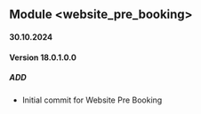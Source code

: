 ## Module <website_pre_booking>

#### 30.10.2024
#### Version 18.0.1.0.0
##### ADD
- Initial commit for Website Pre Booking
